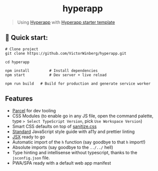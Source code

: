 <h1 align="center">
  hyperapp
</h1>

> Using [Hyperapp](https://github.com/jorgebucaran/hyperapp) with [Hyperapp starter template](https://github.com/loteoo/hyperapp-starter)

## 🚀 Quick start:

```
# Clone project
git clone https://github.com/VictorWinberg/hyperapp.git

cd hyperapp

npm install         # Install dependencies
npm start           # Dev server + live reload
```

```
npm run build   # Build for production and generate service worker
```

## Features

- [Parcel](https://parceljs.org/) for dev tooling
- CSS Modules (to enable go in any JS file, open the command palette, type `> Select TypeScript Version`, pick `Use Workspace Version`)
- Smart CSS defaults on top of [sanitize.css](https://csstools.github.io/sanitize.css/)
- [Standard](https://standardjs.com/) JavaScript style guide with a11y and prettier linting
- [JSX](https://reactjs.org/docs/introducing-jsx.html) ready to go
- Automatic import of the `h` function (say goodbye to that `h` import!)
- Absolute imports (say goodbye to the `../../` hell)
- Type hinting and intellisense without typescript, thanks to the `jsconfig.json` file.
- PWA/SPA ready with a default web app manifest
